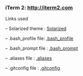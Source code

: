 ### iTerm 2: http://iterm2.com

Links used

–  Solarized theme  : [Solarized](http://ethanschoonover.com/solarized)

– .bash_profile file: [.bash_profile](https://github.com/omeroner/sysadmin/tree/master/configs/mac-dev-setup/.bash_profile)

– .bash_prompt file : [.bash_prompt](https://github.com/omeroner/sysadmin/tree/master/configs/mac-dev-setup/.bash_prompt)

– .aliases file     : [.aliases](https://github.com/omeroner/sysadmin/tree/master/configs/mac-dev-setup/.aliases)

– .gitconfig file   : [.gitconfig](https://github.com/omeroner/sysadmin/tree/master/configs/mac-dev-setup/.gitconfig)

